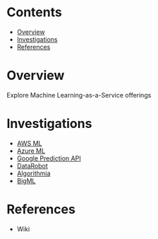 # Contents
* [Overview](#overview)
* [Investigations](#investigations)
* [References](#references)

# Overview
Explore Machine Learning-as-a-Service offerings

# Investigations
* [AWS ML](https://aws.amazon.com/machine-learning/)
* [Azure ML](https://azure.microsoft.com/en-us/services/machine-learning/)
* [Google Prediction API](https://cloud.google.com/prediction/)
* [DataRobot](https://datarobot.com)
* [Algorithmia](https://algorithmia.com/)
* [BigML](https://bigml.com/)

# References
* Wiki
